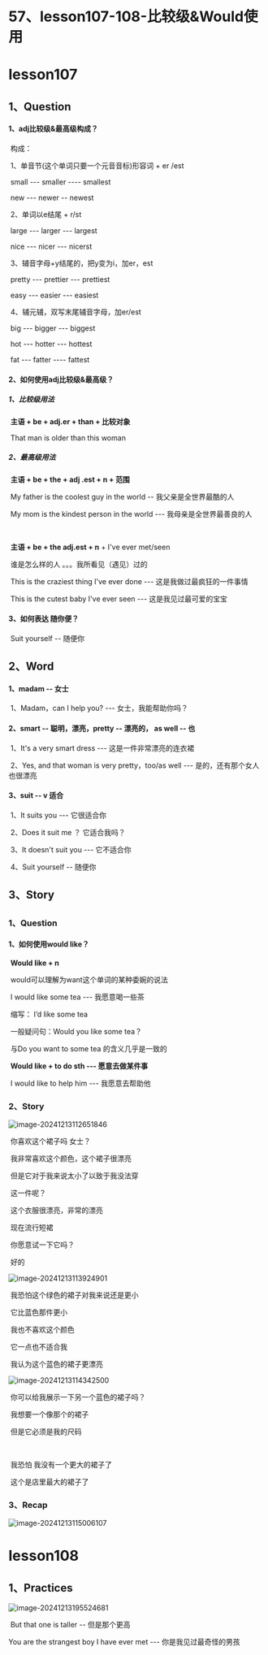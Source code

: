 # 57、lesson107-108-比较级&Would使用



# lesson107



## 1、Question

#### 	1、adj比较级&最高级构成？

​		构成：

​		1、单音节(这个单词只要一个元音音标)形容词 + er /est

​		small --- smaller ---- smallest

​		new --- newer -- newest



​		2、单词以e结尾 + r/st

​		large --- larger --- largest

​		nice --- nicer --- nicerst



​		3、辅音字母+y结尾的，把y变为i，加er，est

​		pretty --- prettier --- prettiest

​		easy --- easier --- easiest



​		4、辅元辅，双写末尾辅音字母，加er/est

​		big --- bigger --- biggest

​		hot --- hotter --- hottest

​		fat --- fatter ---- fattest



#### 	2、如何使用adj比较级&最高级？

##### 	1、比较级用法	

​		**主语 + be + adj.er + than + 比较对象**

​	That man is older than this woman



##### 	2、最高级用法

​		**主语 + be + the + adj .est + n + 范围**

​	My father is the coolest guy in the world -- 我父亲是全世界最酷的人

​	My mom is the kindest person in the world --- 我母亲是全世界最善良的人



​		

​		**主语 + be + the adj.est + n** + I've ever met/seen

​		谁是怎么样的人 。。。我所看见（遇见）过的

​		This is the craziest thing I've ever done --- 这是我做过最疯狂的一件事情

​		This is the cutest baby I've ever seen --- 这是我见过最可爱的宝宝









#### 	3、如何表达 随你便？

​			Suit yourself -- 随便你





## 2、Word

#### 	1、madam -- 女士

​	1、Madam，can I help you? --- 女士，我能帮助你吗？





#### 	2、smart -- 聪明，漂亮，pretty -- 漂亮的， as well -- 也

​	1、It's a very smart dress  --- 这是一件非常漂亮的连衣裙

​	2、Yes, and that woman is very pretty，too/as well --- 是的，还有那个女人也很漂亮



#### 	3、suit -- v 适合

​	1、It suits you --- 它很适合你

​	2、Does it suit me ？ 它适合我吗？

​	3、It doesn't suit you --- 它不适合你

​	4、Suit yourself -- 随便你





## 3、Story

## 	



### 1、Question

#### 	1、如何使用would like？

​		**Would like + n**

​		would可以理解为want这个单词的某种委婉的说法

​		I would like some tea --- 我愿意喝一些茶

​		缩写： I’d like some tea

​		一般疑问句：Would you like some tea？

​								与Do you want to some tea 的含义几乎是一致的

​	**Would like + to do sth --- 愿意去做某件事**

​		I would like to help him --- 我愿意去帮助他





### 2、Story

![image-20241213112651846](./../../.vuepress/public/images/image-20241213112651846.png)

​	你喜欢这个裙子吗 女士？

​	我非常喜欢这个颜色，这个裙子很漂亮

​	但是它对于我来说太小了以致于我没法穿



​	这一件呢？

​	这个衣服很漂亮，非常的漂亮

​	现在流行短裙

​	你愿意试一下它吗？

​	好的



![image-20241213113924901](./../../.vuepress/public/images/image-20241213113924901.png)

​	我恐怕这个绿色的裙子对我来说还是更小

​	它比蓝色那件更小



​	我也不喜欢这个颜色

​	它一点也不适合我

​	我认为这个蓝色的裙子更漂亮



![image-20241213114342500](./../../.vuepress/public/images/image-20241213114342500.png)

​	你可以给我展示一下另一个蓝色的裙子吗？

​	我想要一个像那个的裙子

​	但是它必须是我的尺码

​	

​	我恐怕 我没有一个更大的裙子了

​	这个是店里最大的裙子了



### 	3、Recap

![image-20241213115006107](./../../.vuepress/public/images/image-20241213115006107.png)



# lesson108





## 1、Practices

![image-20241213195524681](./../../.vuepress/public/images/image-20241213195524681.png)

​	But that one is taller -- 但是那个更高	



You are the strangest boy I have ever met --- 你是我见过最奇怪的男孩





 









































































